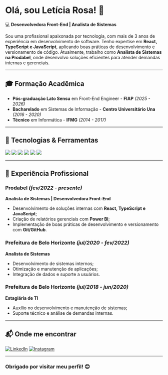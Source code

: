 # Olá, sou Letícia Rosa! 👋

💻 **Desenvolvedora Front-End | Analista de Sistemas**

Sou uma profissional apaixonada por tecnologia, com mais de 3 anos de experiência em desenvolvimento de software. Tenho expertise em **React, TypeScript e JavaScript**, aplicando boas práticas de desenvolvimento e versionamento de código. Atualmente, trabalho como **Analista de Sistemas na Prodabel**, onde desenvolvo soluções eficientes para atender demandas internas e gerenciais.

---

## 🎓 Formação Acadêmica
- **Pós-graduação Lato Sensu** em Front-End Engineer - **FIAP** *(2025 - 2026)*
- **Bacharelado** em Sistemas de Informação - **Centro Universitário Una** *(2016 - 2020)*
- **Técnico** em Informática - **IFMG** *(2014 - 2017)*

---

## 🚀 Tecnologias & Ferramentas

<img src="https://img.shields.io/badge/React-20232A?style=for-the-badge&logo=react&logoColor=61DAFB" /> <img src="https://img.shields.io/badge/TypeScript-007ACC?style=for-the-badge&logo=typescript&logoColor=white" /> <img src="https://img.shields.io/badge/JavaScript-F7DF1E?style=for-the-badge&logo=javascript&logoColor=black" /> <img src="https://img.shields.io/badge/Node.js-43853D?style=for-the-badge&logo=node.js&logoColor=white" /> <img src="https://img.shields.io/badge/Oracle-F80000?style=for-the-badge&logo=oracle&logoColor=white" /> <img src="https://img.shields.io/badge/Git-%23F05033.svg?&style=for-the-badge&logo=git&logoColor=white" />

---

## 💼 Experiência Profissional

### **Prodabel** *(fev/2022 - presente)*
**Analista de Sistemas | Desenvolvedora Front-End**
- Desenvolvimento de soluções internas com **React, TypeScript e JavaScript**;
- Criação de relatórios gerenciais com **Power BI**;
- Implementação de boas práticas de desenvolvimento e versionamento com **Git/GitHub**.

### **Prefeitura de Belo Horizonte** *(jul/2020 - fev/2022)*
**Analista de Sistemas**
- Desenvolvimento de sistemas internos;
- Otimização e manutenção de aplicações;
- Integração de dados e suporte a usuários.

### **Prefeitura de Belo Horizonte** *(jul/2018 - jun/2020)*
**Estagiária de TI**
- Auxílio no desenvolvimento e manutenção de sistemas;
- Suporte técnico e análise de demandas internas.

---

## 📬 Onde me encontrar

[![LinkedIn](https://img.shields.io/badge/linkedin-%230077B5.svg?&style=for-the-badge&logo=linkedin&logoColor=white)](https://www.linkedin.com/in/letícia-rosa-oliveira-miranda/)  [![Instagram](https://img.shields.io/badge/instagram-%23E4405F.svg?&style=for-the-badge&logo=instagram&logoColor=white)](https://www.instagram.com/itsleety)

---

### Obrigado por visitar meu perfil! 😊
